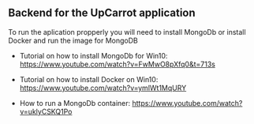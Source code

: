 ## **Backend for the UpCarrot application**


To run the aplication propperly you will need to install MongoDb or install Docker and run the image for MongoDB

   * Tutorial on how to install MongoDb for Win10:  https://www.youtube.com/watch?v=FwMwO8pXfq0&t=713s

   * Tutorial on how to install Docker on Win10: https://www.youtube.com/watch?v=ymlWt1MqURY
   * How to run a MongoDb container: https://www.youtube.com/watch?v=uklyCSKQ1Po
